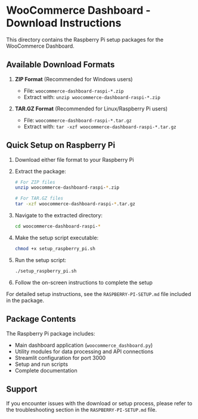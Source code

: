 # WooCommerce Dashboard - Download Instructions

This directory contains the Raspberry Pi setup packages for the WooCommerce Dashboard.

## Available Download Formats

1. **ZIP Format** (Recommended for Windows users)
   - File: `woocommerce-dashboard-raspi-*.zip`
   - Extract with: `unzip woocommerce-dashboard-raspi-*.zip`

2. **TAR.GZ Format** (Recommended for Linux/Raspberry Pi users)
   - File: `woocommerce-dashboard-raspi-*.tar.gz`
   - Extract with: `tar -xzf woocommerce-dashboard-raspi-*.tar.gz`

## Quick Setup on Raspberry Pi

1. Download either file format to your Raspberry Pi
2. Extract the package:
   ```bash
   # For ZIP files
   unzip woocommerce-dashboard-raspi-*.zip
   
   # For TAR.GZ files
   tar -xzf woocommerce-dashboard-raspi-*.tar.gz
   ```

3. Navigate to the extracted directory:
   ```bash
   cd woocommerce-dashboard-raspi-*
   ```

4. Make the setup script executable:
   ```bash
   chmod +x setup_raspberry_pi.sh
   ```

5. Run the setup script:
   ```bash
   ./setup_raspberry_pi.sh
   ```

6. Follow the on-screen instructions to complete the setup

For detailed setup instructions, see the `RASPBERRY-PI-SETUP.md` file included in the package.

## Package Contents

The Raspberry Pi package includes:
- Main dashboard application (`woocommerce_dashboard.py`)
- Utility modules for data processing and API connections
- Streamlit configuration for port 3000
- Setup and run scripts
- Complete documentation

## Support

If you encounter issues with the download or setup process, please refer to the troubleshooting section in the `RASPBERRY-PI-SETUP.md` file.
